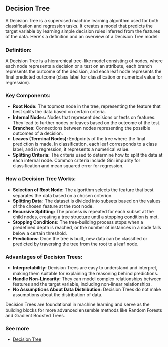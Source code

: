 ## Decision Tree

A Decision Tree is a supervised machine learning algorithm used for both classification and 
regression tasks. It creates a model that predicts the target variable by learning simple 
decision rules inferred from the features of the data. Here's a definition and an overview 
of a Decision Tree model:

### Definition:

A Decision Tree is a hierarchical tree-like model consisting of nodes, where each node represents
a decision or a test on an attribute, each branch represents the outcome of the decision, and each 
leaf node represents the final predicted outcome (class label for classification or numerical value
for regression).

### Key Components:

- **Root Node:** The topmost node in the tree, representing the feature that best splits the data based on certain criteria.
- **Internal Nodes:** Nodes that represent decisions or tests on features. They lead to further nodes or leaves based on the outcome of the test.
- **Branches:** Connections between nodes representing the possible outcomes of a decision.
- **Leaves (Terminal Nodes):** Endpoints of the tree where the final prediction is made. In classification, each leaf corresponds to a class label, and in regression, it represents a numerical value.
- **Splitting Criteria:** The criteria used to determine how to split the data at each internal node. Common criteria include Gini impurity for classification and mean squared error for regression.

### How a Decision Tree Works:
- **Selection of Root Node:** The algorithm selects the feature that best separates the data based on a chosen criterion.
- **Splitting Data:** The dataset is divided into subsets based on the values of the chosen feature at the root node.
- **Recursive Splitting:** The process is repeated for each subset at the child nodes, creating a tree structure until a stopping condition is met.
- **Stopping Conditions:** The tree-building process stops when a predefined depth is reached, or the number of instances in a node falls below a certain threshold.
- **Predictions:** Once the tree is built, new data can be classified or predicted by traversing the tree from the root to a leaf node.

### Advantages of Decision Trees:
- **Interpretability:** Decision Trees are easy to understand and interpret, making them suitable for explaining the reasoning behind predictions.
- **Handle Non-Linearity:** They can model complex relationships between features and the target variable, including non-linear relationships.
- **No Assumptions About Data Distribution:** Decision Trees do not make assumptions about the distribution of data.

Decision Trees are foundational in machine learning and serve as the building blocks for more advanced ensemble methods like Random Forests and Gradient Boosted Trees.



### See more 
- [Decision Tree](https://scikit-learn.org/stable/modules/tree.html#tree)